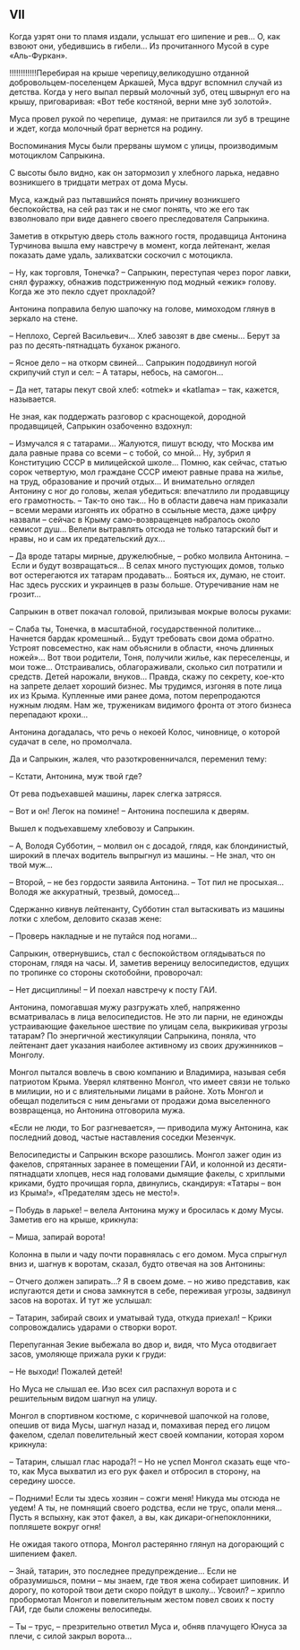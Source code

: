 ## VII

Когда узрят они то пламя издали, услышат его шипение и рев…
О, как взвоют они, убедившись в гибели…
Из прочитанного Мусой в суре «Аль-Фуркан».

!!!!!!!!!!!!Перебирая на крыше черепицу,великодушно отданной добровольцем-поселенцем Аркашей, Муса вдруг вспомнил случай из детства.
Когда у него выпал первый молочный зуб, отец швырнул его на крышу, приговаривая:
«Вот тебе костяной, верни мне зуб золотой».

Муса провел рукой по черепице,  думая: не притаился ли зуб в трещине и ждет, когда молочный брат вернется на родину.

Воспоминания Мусы были прерваны шумом с улицы, производимым мотоциклом Сапрыкина.

С высоты было видно, как он затормозил у хлебного ларька, недавно возникшего в тридцати метрах от дома Мусы.

Муса, каждый раз пытавшийся понять причину возникшего беспокойства, на сей раз так и не смог понять, что же его так взволновало при виде давнего своего преследователя Сапрыкина.

Заметив в открытую дверь столь важного гостя, продавщица Антонина Турчинова вышла ему навстречу в момент, когда лейтенант, желая показать даме удаль, залихватски соскочил с мотоцикла.

– Ну, как торговля, Тонечка?
– Сапрыкин, переступая через порог лавки, снял фуражку, обнажив подстриженную под модный «ежик» голову.
Когда же это пекло сдует прохладой?

Антонина поправила белую шапочку на голове, мимоходом глянув в зеркало на стене.

– Неплохо, Сергей Васильевич…
Хлеб завозят в две смены…
Берут за раз по десять-пятнадцать буханок ржаного.

– Ясное дело – на откорм свиней…
Сапрыкин пододвинул ногой скрипучий стул и сел:
– А татары, небось, на самогон…

– Да нет, татары пекут свой хлеб: «otmek» и «katlama» – так, кажется, называется.

Не зная, как поддержать разговор с краснощекой, дородной продавщицей, Сапрыкин озабоченно вздохнул:

– Измучался я с татарами…
Жалуются, пишут всюду, что Москва им дала равные права со всеми – с тобой, со мной…
Ну, зубрил я Конституцию СССР в милицейской школе…
Помню, как сейчас, статью сорок четвертую, мол граждане СССР имеют равные права на жилье, на труд, образование и прочий отдых…
И внимательно оглядел Антонину с ног до головы, желая убедиться: впечатлило ли продавщицу его грамотность.
– Так-то оно так…
Но в области давеча нам приказали – всеми мерами изгонять их обратно в ссыльные места, даже цифру назвали – сейчас в Крыму само-возвращенцев набралось около семисот душ…
Велели вытравлять отсюда не только татарский быт и нравы, но и сам их предательский дух…

– Да вроде татары мирные, дружелюбные, – робко молвила Антонина.
– Если и будут возвращаться…
В селах много пустующих домов, только вот остерегаются их татарам продавать…
Бояться их, думаю, не стоит.
Нас здесь русских и украинцев в разы больше.
Отуречивание нам не грозит…

Сапрыкин в ответ покачал головой, прилизывая мокрые волосы руками:

– Слаба ты, Тонечка, в масштабной, государственной политике…
Начнется бардак кромешный…
Будут требовать свои дома обратно.
Устроят повсеместно, как нам объяснили в области, «ночь длинных ножей»...
Вот твои родители, Тоня, получили жилье, как переселенцы, и мои тоже…
Отстраивались, облагораживали, сколько сил потратили и средств.
Детей нарожали, внуков…
Правда, скажу по секрету, кое-кто на запрете делает хороший бизнес.
Мы трудимся, изгоняя в поте лица их из Крыма.
Купленные ими ранее дома, потом перепродаются нужным людям.
Нам же, труженикам видимого фронта от этого бизнеса перепадают крохи…

Антонина догадалась, что речь о некоей Колос, чиновнице, о которой судачат в селе, но промолчала.

Да и Сапрыкин, жалея, что разоткровенничался, переменил тему:

– Кстати, Антонина, муж твой где?

От рева подъехавшей машины, ларек слегка затрясся.

– Вот и он!
Легок на помине!
– Антонина поспешила к дверям.

Вышел к подъехавшему хлебовозу и Сапрыкин.

– А, Володя Субботин, – молвил он с досадой, глядя, как блондинистый, широкий в плечах водитель выпрыгнул из машины.
– Не знал, что он твой муж…

– Второй, – не без гордости заявила Антонина.
– Тот пил не просыхая…
Володя же аккуратный, трезвый, домосед…

Сдержанно кивнув лейтенанту, Субботин стал вытаскивать из машины лотки с хлебом, деловито сказав жене:

– Проверь накладные и не путайся под ногами…

Сапрыкин, отвернувшись, стал с беспокойством оглядываться по сторонам, глядя на часы.
И, заметив вереницу велосипедистов, едущих по тропинке со стороны скотобойни, проворочал:

– Нет дисциплины!
– И поехал навстречу к посту ГАИ.

Антонина, помогавшая мужу разгружать хлеб, напряженно всматривалась в лица велосипедистов.
Не это ли парни, не единожды устраивающие факельное шествие по улицам села, выкрикивая угрозы татарам?
По энергичной жестикуляции Сапрыкина, поняла, что лейтенант дает указания наиболее активному из своих дружинников – Монголу.

Монгол пытался вовлечь в свою компанию и Владимира, называя себя патриотом Крыма.
Уверял клятвенно Монгол, что имеет связи не только в милиции, но и с влиятельными лицами в районе.
Хоть Монгол и обещал поделиться с ним деньгами от продажи дома выселенного возвращенца, но Антонина отговорила мужа.

«Если не люди, то Бог разгневается», — приводила мужу Антонина, как последний довод, частые наставления соседки Мезенчук.

Велосипедисты и Сапрыкин вскоре разошлись.
Монгол зажег один из факелов, спрятанных заранее в помещении ГАИ, и колонной из десяти-пятнадцати хлопцев, неся над головами дымящие факелы, с хриплыми криками, будто прочищая горла, двинулись, скандируя: «Татары – вон из Крыма!», «Предателям здесь не место!».

– Побудь в ларьке!
– велела Антонина мужу и бросилась к дому Мусы.
Заметив его на крыше, крикнула:

– Миша, запирай ворота!

Колонна в пыли и чаду почти поравнялась с его домом.
Муса спрыгнул вниз и, шагнув к воротам, сказал, будто отвечая на зов Антонины:

– Отчего должен запирать…?
Я в своем доме.
– но живо представив, как испугаются дети и снова замкнутся в себе, переживая угрозы, задвинул засов на воротах.
И тут же услышал:

– Татарин, забирай своих и уматывай туда, откуда приехал!
– Крики сопровождались ударами о створки ворот.

Перепуганная Зекие выбежала во двор и, видя, что Муса отодвигает засов, умоляюще прижала руки к груди:

– Не выходи!
Пожалей детей!

Но Муса не слышал ее.
Изо всех сил распахнул ворота и с решительным видом шагнул на улицу.

Монгол в спортивном костюме, с коричневой шапочкой на голове, опешив от вида Мусы, шагнул назад и, помахивая перед его лицом факелом, сделал повелительный жест своей компании, которая хором крикнула:

– Татарин, слышал глас народа?!
– Но не успел Монгол сказать еще что-то, как Муса выхватил из его рук факел и отбросил в сторону, на середину шоссе.

– Подними!
Если ты здесь хозяин – сожги меня!
Никуда мы отсюда не уедем!
А ты, не помнящий своего родства, если не трус, опали меня…
Пусть я вспыхну, как этот факел, а вы, как дикари-огнепоклонники, попляшете вокруг огня!

Не ожидая такого отпора, Монгол растерянно глянул на догорающий с шипением факел.

– Знай, татарин, это последнее предупреждение…
Если не образумишься, помни – мы знаем, где твоя жена собирает шиповник.
И дорогу, по которой твои дети скоро пойдут в школу…
Усвоил?
– хрипло пробормотал Монгол и повелительным жестом повел своих к посту ГАИ, где были сложены велосипеды.

– Ты – трус, – презрительно ответил Муса и, обняв плачущего Юнуса за плечи, с силой закрыл ворота…
